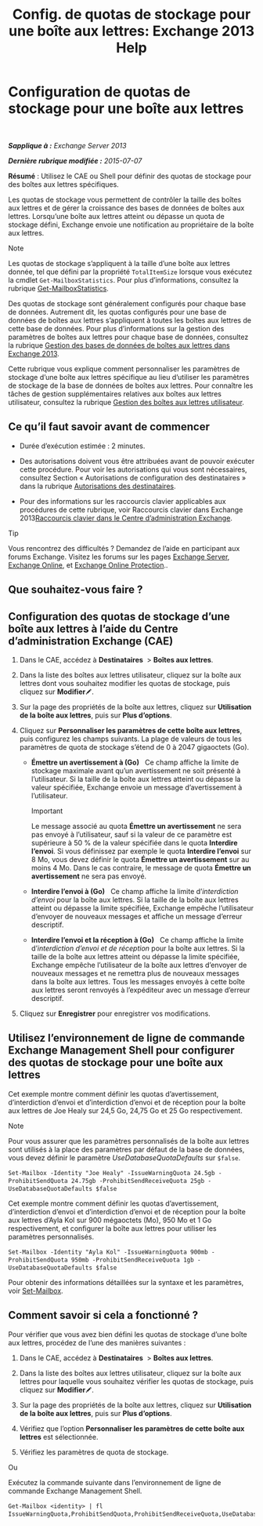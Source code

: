 ﻿---
title: 'Config. de quotas de stockage pour une boîte aux lettres: Exchange 2013 Help'
TOCTitle: Configuration de quotas de stockage pour une boîte aux lettres
ms:assetid: 5f5fe292-c80e-4a0b-b3e6-e193ea5171d0
ms:mtpsurl: https://technet.microsoft.com/fr-fr/library/Aa998353(v=EXCHG.150)
ms:contentKeyID: 50555400
ms.date: 04/24/2018
mtps_version: v=EXCHG.150
ms.translationtype: HT
---

# Configuration de quotas de stockage pour une boîte aux lettres

 

_**Sapplique à :** Exchange Server 2013_

_**Dernière rubrique modifiée :** 2015-07-07_

**Résumé** : Utilisez le CAE ou Shell pour définir des quotas de stockage pour des boîtes aux lettres spécifiques.

Les quotas de stockage vous permettent de contrôler la taille des boîtes aux lettres et de gérer la croissance des bases de données de boîtes aux lettres. Lorsqu’une boîte aux lettres atteint ou dépasse un quota de stockage défini, Exchange envoie une notification au propriétaire de la boîte aux lettres.

> [!NOTE]
> Les quotas de stockage s’appliquent à la taille d’une boîte aux lettres donnée, tel que défini par la propriété <code>TotalItemSize</code> lorsque vous exécutez la cmdlet <code>Get-MailboxStatistics</code>. Pour plus d’informations, consultez la rubrique <a href="https://technet.microsoft.com/fr-fr/library/bb124612(v=exchg.150)">Get-MailboxStatistics</a>.


Des quotas de stockage sont généralement configurés pour chaque base de données. Autrement dit, les quotas configurés pour une base de données de boîtes aux lettres s’appliquent à toutes les boîtes aux lettres de cette base de données. Pour plus d’informations sur la gestion des paramètres de boîtes aux lettres pour chaque base de données, consultez la rubrique [Gestion des bases de données de boîtes aux lettres dans Exchange 2013](manage-mailbox-databases-in-exchange-2013-exchange-2013-help.md).

Cette rubrique vous explique comment personnaliser les paramètres de stockage d’une boîte aux lettres spécifique au lieu d’utiliser les paramètres de stockage de la base de données de boîtes aux lettres. Pour connaître les tâches de gestion supplémentaires relatives aux boîtes aux lettres utilisateur, consultez la rubrique [Gestion des boîtes aux lettres utilisateur](manage-user-mailboxes-exchange-2013-help.md).

## Ce qu’il faut savoir avant de commencer

  - Durée d’exécution estimée : 2 minutes.

  - Des autorisations doivent vous être attribuées avant de pouvoir exécuter cette procédure. Pour voir les autorisations qui vous sont nécessaires, consultez Section « Autorisations de configuration des destinataires » dans la rubrique [Autorisations des destinataires](recipients-permissions-exchange-2013-help.md).

  - Pour des informations sur les raccourcis clavier applicables aux procédures de cette rubrique, voir Raccourcis clavier dans Exchange 2013[Raccourcis clavier dans le Centre d’administration Exchange](keyboard-shortcuts-in-the-exchange-admin-center-exchange-online-protection-help.md).

> [!TIP]
> Vous rencontrez des difficultés ? Demandez de l’aide en participant aux forums Exchange. Visitez les forums sur les pages <a href="https://go.microsoft.com/fwlink/p/?linkid=60612">Exchange Server</a>, <a href="https://go.microsoft.com/fwlink/p/?linkid=267542">Exchange Online</a>, et <a href="https://go.microsoft.com/fwlink/p/?linkid=285351">Exchange Online Protection</a>..


## Que souhaitez-vous faire ?

## Configuration des quotas de stockage d’une boîte aux lettres à l’aide du Centre d’administration Exchange (CAE)

1.  Dans le CAE, accédez à **Destinataires**  \> **Boîtes aux lettres**.

2.  Dans la liste des boîtes aux lettres utilisateur, cliquez sur la boîte aux lettres dont vous souhaitez modifier les quotas de stockage, puis cliquez sur **Modifier**![Icône Modifier](images/Bb124582.6f53ccb2-1f13-4c02-bea0-30690e6ea71d(EXCHG.150).gif "Icône Modifier").

3.  Sur la page des propriétés de la boîte aux lettres, cliquez sur **Utilisation de la boîte aux lettres**, puis sur **Plus d’options**.

4.  Cliquez sur **Personnaliser les paramètres de cette boîte aux lettres**, puis configurez les champs suivants. La plage de valeurs de tous les paramètres de quota de stockage s’étend de 0 à 2047 gigaoctets (Go).
    
      - **Émettre un avertissement à (Go)**   Ce champ affiche la limite de stockage maximale avant qu’un avertissement ne soit présenté à l’utilisateur. Si la taille de la boîte aux lettres atteint ou dépasse la valeur spécifiée, Exchange envoie un message d’avertissement à l’utilisateur.
        
        > [!IMPORTANT]
        > Le message associé au quota <strong>Émettre un avertissement</strong> ne sera pas envoyé à l’utilisateur, sauf si la valeur de ce paramètre est supérieure à 50 % de la valeur spécifiée dans le quota <strong>Interdire l’envoi</strong>. Si vous définissez par exemple le quota <strong>Interdire l’envoi</strong> sur 8 Mo, vous devez définir le quota <strong>Émettre un avertissement</strong> sur au moins 4 Mo. Dans le cas contraire, le message de quota <strong>Émettre un avertissement</strong> ne sera pas envoyé.
    
      - **Interdire l’envoi à (Go)**   Ce champ affiche la limite d’*interdiction d’envoi* pour la boîte aux lettres. Si la taille de la boîte aux lettres atteint ou dépasse la limite spécifiée, Exchange empêche l’utilisateur d’envoyer de nouveaux messages et affiche un message d’erreur descriptif.
    
      - **Interdire l’envoi et la réception à (Go)**   Ce champ affiche la limite d’*interdiction d’envoi et de réception* pour la boîte aux lettres. Si la taille de la boîte aux lettres atteint ou dépasse la limite spécifiée, Exchange empêche l’utilisateur de la boîte aux lettres d’envoyer de nouveaux messages et ne remettra plus de nouveaux messages dans la boîte aux lettres. Tous les messages envoyés à cette boîte aux lettres seront renvoyés à l’expéditeur avec un message d’erreur descriptif.

5.  Cliquez sur **Enregistrer** pour enregistrer vos modifications.

## Utilisez l’environnement de ligne de commande Exchange Management Shell pour configurer des quotas de stockage pour une boîte aux lettres

Cet exemple montre comment définir les quotas d’avertissement, d’interdiction d’envoi et d’interdiction d’envoi et de réception pour la boîte aux lettres de Joe Healy sur 24,5 Go, 24,75 Go et 25 Go respectivement.

> [!NOTE]
> Pour vous assurer que les paramètres personnalisés de la boîte aux lettres sont utilisés à la place des paramètres par défaut de la base de données, vous devez définir le paramètre <em>UseDatabaseQuotaDefaults</em> sur <code>$false</code>.


    Set-Mailbox -Identity "Joe Healy" -IssueWarningQuota 24.5gb -ProhibitSendQuota 24.75gb -ProhibitSendReceiveQuota 25gb -UseDatabaseQuotaDefaults $false

Cet exemple montre comment définir les quotas d’avertissement, d’interdiction d’envoi et d’interdiction d’envoi et de réception pour la boîte aux lettres d’Ayla Kol sur 900 mégaoctets (Mo), 950 Mo et 1 Go respectivement, et configurer la boîte aux lettres pour utiliser les paramètres personnalisés.

    Set-Mailbox -Identity "Ayla Kol" -IssueWarningQuota 900mb -ProhibitSendQuota 950mb -ProhibitSendReceiveQuota 1gb -UseDatabaseQuotaDefaults $false

Pour obtenir des informations détaillées sur la syntaxe et les paramètres, voir [Set-Mailbox](https://technet.microsoft.com/fr-fr/library/bb123981\(v=exchg.150\)).

## Comment savoir si cela a fonctionné ?

Pour vérifier que vous avez bien défini les quotas de stockage d’une boîte aux lettres, procédez de l’une des manières suivantes :

1.  Dans le CAE, accédez à **Destinataires**  \> **Boîtes aux lettres**.

2.  Dans la liste des boîtes aux lettres utilisateur, cliquez sur la boîte aux lettres pour laquelle vous souhaitez vérifier les quotas de stockage, puis cliquez sur **Modifier**![Icône Modifier](images/Bb124582.6f53ccb2-1f13-4c02-bea0-30690e6ea71d(EXCHG.150).gif "Icône Modifier").

3.  Sur la page des propriétés de la boîte aux lettres, cliquez sur **Utilisation de la boîte aux lettres**, puis sur **Plus d’options**.

4.  Vérifiez que l’option **Personnaliser les paramètres de cette boîte aux lettres** est sélectionnée.

5.  Vérifiez les paramètres de quota de stockage.

Ou

Exécutez la commande suivante dans l’environnement de ligne de commande Exchange Management Shell.

    Get-Mailbox <identity> | fl IssueWarningQuota,ProhibitSendQuota,ProhibitSendReceiveQuota,UseDatabaseQuotaDefaults

